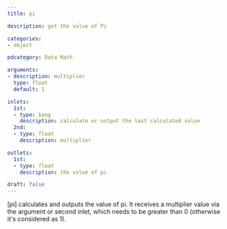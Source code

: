 ```yaml
---
title: pi

description: get the value of Pi

categories:
- object

pdcategory: Data Math

arguments:
- description: multiplier
  type: float
  default: 1

inlets:
  1st:
  - type: bang
    description: calculate or output the last calculated value
  2nd:
  - type: float
    description: multiplier

outlets:
  1st:
  - type: float
    description: the value of pi

draft: false
---
```


[pi] calculates and outputs the value of pi. It receives a multiplier value via the argument or second inlet, which needs to be greater than 0 (otherwise it's considered as 1).

